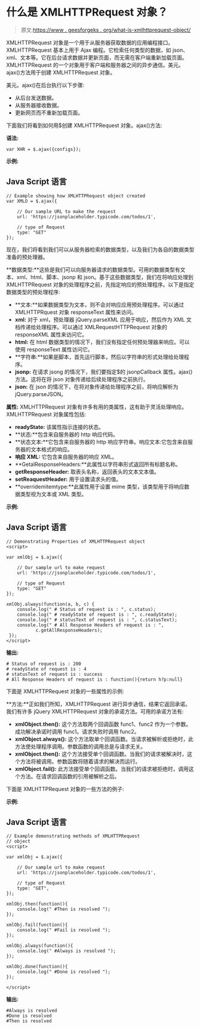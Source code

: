 # 什么是 XMLHTTPRequest 对象？

> 原文:[https://www . geesforgeks . org/what-is-xmlhttprequest-object/](https://www.geeksforgeeks.org/what-is-xmlhttprequest-object/)

XMLHTTPRequest 对象是一个用于从服务器获取数据的应用编程接口。XMLHTTPRequest 基本上用于 Ajax 编程。它检索任何类型的数据，如 json、xml、文本等。它在后台请求数据并更新页面，而无需在客户端重新加载页面。XMLHTTPRequest 的一个对象用于客户端和服务器之间的异步通信。美元。ajax()方法用于创建 XMLHTTPRequest 对象。

美元。ajax()在后台执行以下步骤:

*   从后台发送数据。
*   从服务器接收数据。
*   更新网页而不重新加载页面。

下面我们将看到如何用$创建 XMLHTTPRequest 对象。ajax()方法:

**语法:**

```
var XHR = $.ajax({configs});
```

**示例:**

## Java Script 语言

```
// Example showing how XMLHTTPRequest object created
var XMLO = $.ajax({

    // Our sample URL to make the request
    url: 'https://jsonplaceholder.typicode.com/todos/1',

    // type of Request
    type: "GET"
});
```

现在，我们将看到我们可以从服务器检索的数据类型，以及我们为各自的数据类型准备的预处理器。

**数据类型:**这些是我们可以向服务器请求的数据类型。可用的数据类型有文本、xml、html、脚本、jsonp 和 json。基于这些数据类型，我们在将响应处理到 XMLHTTPRequest 对象的处理程序之前，先指定响应的预处理程序。以下是指定数据类型的预处理程序:

*   **文本:**如果数据类型为文本，则不会对响应应用预处理程序。可以通过 XMLHTTPRquest 对象 responseText 属性来访问。
*   **xml:** 对于 xml，预处理器 jQuery.parseXML 应用于响应，然后作为 XML 文档传递给处理程序。可以通过 XMLRequestHTTPRequest 对象的 responseXML 属性来访问它。
*   **html:** 在 html 数据类型的情况下，我们没有指定任何预处理器来响应。可以使用 responseText 属性访问它。
*   **字符串:**如果是脚本，首先运行脚本，然后以字符串的形式处理给处理程序。
*   **jsonp:** 在请求 jsong 的情况下，我们要指定$的 jsonpCallback 属性。ajax()方法。这将在将 json 对象传递给后续处理程序之前执行。
*   **json:** 在 json 的情况下，在将对象传递给处理程序之前，将响应解析为 jQuery.parseJSON。

**属性:** XMLHTTPRequest 对象有许多有用的类属性，这有助于灵活处理响应。XMLHTTPRequest 对象属性包括:

*   **readyState:** 该属性指示连接的状态。
*   **状态:**包含来自服务器的 http 响应代码。
*   **状态文本:**它包含来自服务器的 http 响应字符串。响应文本:它包含来自服务器的文本格式的响应。
*   **响应 XML:** 它包含来自服务器的响应 XML。
*   **GetalResponseHeaders:**此属性以字符串形式返回所有标题名称。
*   **getResponseHeader:** 取表头名称，返回表头的文本文本值。
*   **setReaquestHeader:** 用于设置请求头的值。
*   **overridemitemtype:**此属性用于设置 mime 类型，该类型用于将响应数据类型视为文本或 XML 类型。

**示例:**

## Java Script 语言

```
// Demonstrating Properties of XMLHTTPRequest object
<script>

var xmlObj = $.ajax({

    // Our sample url to make request
    url: 'https://jsonplaceholder.typicode.com/todos/1',

    // type of Request
    type: "GET"
});

xmlObj.always(function(a, b, c) {
    console.log(" # Status of request is : ", c.status);
    console.log(" # readyState of request is : ", c.readyState);
    console.log(" # statusText of request is : ", c.statusText);
    console.log(" # All Response Headers of request is : ",
           c.getAllResponseHeaders);
 });
</script>
```

**输出:**

```
# Status of request is : 200
# readyState of request is : 4
# statusText of request is : success
# All Response Headers of request is : function(){return h?p:null}
```

下面是 XMLHTTPRequest 对象的一些属性的示例:

**方法:**正如我们所知，XMLHTTPRequest 进行异步通信，结果它返回承诺。我们有许多 jQuery XMLHTTPRequest 对象的承诺方法。可用的承诺方法有:

*   **xmlObject.then():** 这个方法取两个回调函数 func1、func2 作为一个参数。成功解决承诺时调用 func1。请求失败时调用 func2。
*   **xmlObject.always():** 这个方法取单个回调函数。当请求被解析或拒绝时，此方法使处理程序调用。参数函数的调用总是与请求无关。
*   **xmlObject.then():** 这个方法接受单个回调函数。当我们的请求被解决时，这个方法将被调用。参数函数将随着请求的解决而运行。
*   **xmlObject.fail():** 此方法接受单个回调函数。当我们的请求被拒绝时，调用这个方法。在请求回调函数的引用被解析之后。

下面是 XMLHTTPRequest 对象的一些方法的例子:

**示例:**

## Java Script 语言

```
// Example demonstrating methods of XMLHTTPRequest
// object
<script>

var xmlObj = $.ajax({

    // Our sample url to make request
    url: 'https://jsonplaceholder.typicode.com/todos/1',

    // type of Request
    type: "GET",
});

xmlObj.then(function(){
    console.log(" #Then is resolved ");
});

xmlObj.fail(function(){
    console.log(" #Fail is resolved ");
});

xmlObj.always(function(){
    console.log(" #Always is resolved ");
});

xmlObj.done(function(){
    console.log(" #Done is resolved ");
});

</script>
```

**输出:**

```
#Always is resolved 
#Done is resolved 
#Then is resolved
```